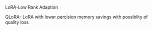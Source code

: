 

LoRA-Low Rank Adaption


QLoRA- LoRA with lower percision
memory savings with possiblity of quality loss